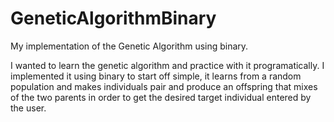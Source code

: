 # GeneticAlgorithmBinary
My implementation of the Genetic Algorithm using binary.

I wanted to learn the genetic algorithm and practice with it programatically. I implemented it using binary to start off
simple, it learns from a random population and makes individuals pair and produce an offspring that mixes of the two parents
in order to get the desired target individual entered by the user.
